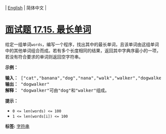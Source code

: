 | [English](README_EN.md) | 简体中文 |

# [面试题 17.15. 最长单词](https://leetcode-cn.com/problems/longest-word-lcci)
<p>给定一组单词<code>words</code>，编写一个程序，找出其中的最长单词，且该单词由这组单词中的其他单词组合而成。若有多个长度相同的结果，返回其中字典序最小的一项，若没有符合要求的单词则返回空字符串。</p>
<p><strong>示例：</strong></p>
<pre><strong>输入：</strong> ["cat","banana","dog","nana","walk","walker","dogwalker"]
<strong>输出：</strong> "dogwalker"
<strong>解释：</strong> "dogwalker"可由"dog"和"walker"组成。
</pre>
<p><strong>提示：</strong></p>
<ul>
<li><code>0 <= len(words) <= 100</code></li>
<li><code>1 <= len(words[i]) <= 100</code></li>
</ul>

**标签:**  [字符串](https://leetcode-cn.com/tag/string) 